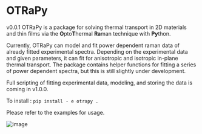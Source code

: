 # OTRaPy
v0.0.1
OTRaPy is a package for solving thermal transport in 2D materials and thin films via the **O**pto**T**hermal **Ra**man technique with **Py**thon. 

Currently, OTRaPy can model and fit power dependent raman data of already fitted experimental spectra. Depending on the experimental data and given parameters, it can fit for anisotropic and isotropic in-plane thermal transport. The package contains helper functions for fitting a series of power dependent spectra, but this is still slightly under development. 

Full scripting of fitting experimental data, modeling, and storing the data is coming in v1.0.0. 

To install : 
```pip install - e otrapy . ```

Please refer to the examples for usage. 

![image](examples/example_im.png)
